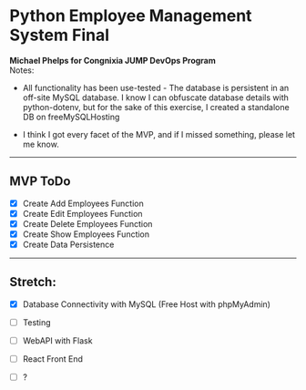 # Python Employee Management System Final

**Michael Phelps for Congnixia JUMP DevOps Program**  
Notes:

- All functionality has been use-tested - The database is persistent in an off-site MySQL database.
  I know I can obfuscate database details with python-dotenv, but for the sake of this exercise, I created a standalone DB on freeMySQLHosting

- I think I got every facet of the MVP, and if I missed something, please let me know.

---

## MVP ToDo

- [x] Create Add Employees Function
- [x] Create Edit Employees Function
- [x] Create Delete Employees Function
- [x] Create Show Employees Function
- [x] Create Data Persistence

---

## Stretch:

- [x] Database Connectivity with MySQL (Free Host with phpMyAdmin)
- [ ] Testing
- [ ] WebAPI with Flask
- [ ] React Front End
- [ ] ?


